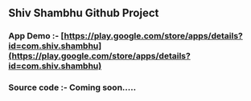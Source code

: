 ## Shiv Shambhu Github Project

### App Demo :- [https://play.google.com/store/apps/details?id=com.shiv.shambhu](https://play.google.com/store/apps/details?id=com.shiv.shambhu)

### Source code :- Coming soon.....
